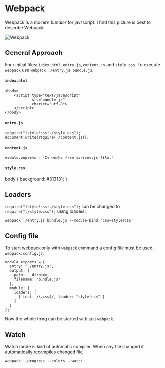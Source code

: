 # Webpack
Webpack is a modern *bundler* for javascript. I find this picture is best to describe Webpack:

![Webpack](https://webpack.github.io/assets/what-is-webpack.png "webpack")

## General Approach
Four initial files: `index.html`, `entry.js`, `content.js` and `style.css`. To execute `webpack` use `webpack ./entry.js bundle.js`.

#### `index.html`

```
<body>
    <script type="text/javascript"
            src="bundle.js"
            charset="utf-8">
    </script>
</body>
```

#### `entry.js`

```
require("!style!css!./style.css");
document.write(require(./content.js));
```

#### `content.js`

```
module.exports = "It works from content.js file."
```

#### `style.css`
body {
    background: #313131;
}

## Loaders
`require("!style!css!./style.css");` can be changed to `require("./style.css");` using loaders:

```
webpack ./entry.js bundle.js --module-bind 'css=style!css'
```

## Config file
To start webpack only with `webpack` command a config file must be used, `webpack.config.js`:

```
module.exports = {
  entry: "./entry.js",
  output: {
    path: __dirname,
    filename: "bundle.js"
  },
  module: {
    loaders: [
      { test: /\.css$/, loader: "style!css" }
    ]
  }
};
```

Now the whole thing can be started with just `webpack`.

## Watch
Watch mode is kind of automatic compiler. When any file changed it automatically recompiles changed file:

```
webpack --progress --colors --watch
```
